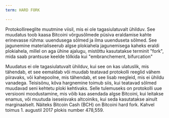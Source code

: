 ```yaml
---
term: HARD FORK

---
```

Protokollireeglite muutmine viisil, mis ei ole tagasiulatuvalt ühilduv. See muudatus toob kaasa Bitcoini võrgusõlmede püsiva eraldamise kahte erinevasse rühma: uuendusega sõlmed ja ilma uuenduseta sõlmed. See jagunemine materialiseerub algse plokiahela jagunemisega kaheks eraldi plokiahela, millel on aga ühine ajalugu, mistõttu kasutatakse terminit "fork", mida saab prantsuse keelde tõlkida kui "embranchement, bifurcation"

Muudatus ei ole tagasiulatuvalt ühilduv, kui see on kas ulatuslik, mis tähendab, et see eemaldab või muudab teatavad protokolli reeglid vähem piiravaks, või kahepoolne, mis tähendab, et see lisab reegleid, mis ei ühildu vanadega. Teisisõnu, kõva hargnemine toimub siis, kui teatavad sõlmed muudavad seni kehtetu ploki kehtivaks. Selle tulemuseks on protokolli uue versiooni moodustamine, mis võib kas asendada algse Bitcoini, kui leitakse enamus, või muutuda iseseisvaks altcoiniks, kui seda kasutatakse ainult marginaalselt. Näiteks Bitcoin Cash (BCH) on Bitcoini hard fork. Kahvel toimus 1. augustil 2017 plokis number 478,559.